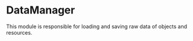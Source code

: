 DataManager
=======
This module is responsible for loading and saving raw data of objects and resources.

